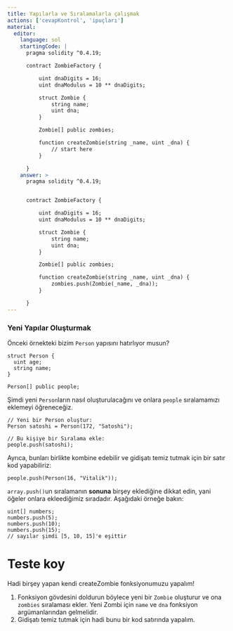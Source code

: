 ```yaml
---
title: Yapılarla ve Sıralamalarla çalışmak
actions: ['cevapKontrol', 'ipuçları']
material:
  editor:
    language: sol
    startingCode: |
      pragma solidity ^0.4.19;

      contract ZombieFactory {

          uint dnaDigits = 16;
          uint dnaModulus = 10 ** dnaDigits;

          struct Zombie {
              string name;
              uint dna;
          }

          Zombie[] public zombies;

          function createZombie(string _name, uint _dna) {
              // start here
          }

      }
    answer: >
      pragma solidity ^0.4.19;


      contract ZombieFactory {

          uint dnaDigits = 16;
          uint dnaModulus = 10 ** dnaDigits;

          struct Zombie {
              string name;
              uint dna;
          }

          Zombie[] public zombies;

          function createZombie(string _name, uint _dna) {
              zombies.push(Zombie(_name, _dna));
          }

      }
---
```


### Yeni Yapılar Oluşturmak

Önceki örnekteki bizim `Person` yapısını hatırlıyor musun?

```
struct Person {
  uint age;
  string name;
}

Person[] public people;
```

Şimdi yeni `Person`ların nasıl oluşturulacağını ve onlara `people` sıralamamızı eklemeyi öğreneceğiz.

```
// Yeni bir Person oluştur:
Person satoshi = Person(172, "Satoshi");

// Bu kişiye bir Sıralama ekle:
people.push(satoshi);
```

Ayrıca, bunları birlikte kombine edebilir ve gidişatı temiz tutmak için bir satır kod yapabiliriz:

```
people.push(Person(16, "Vitalik"));
```

`array.push()`un sıralamanın **sonuna** birşey eklediğine dikkat edin, yani öğeler onlara ekleediğimiz sıradadır. Aşağıdaki örneğe bakın:

```
uint[] numbers;
numbers.push(5);
numbers.push(10);
numbers.push(15);
// sayılar şimdi [5, 10, 15]'e eşittir
```

# Teste koy

Hadi birşey yapan kendi createZombie fonksiyonumuzu yapalım!

1. Fonksiyon gövdesini doldurun böylece yeni bir `Zombie` oluşturur ve ona `zombies` sıralaması ekler. Yeni Zombi için `name` ve `dna` fonksiyon argümanlarından gelmelidir.
2. Gidişatı temiz tutmak için hadi bunu bir kod satırında yapalım. 
